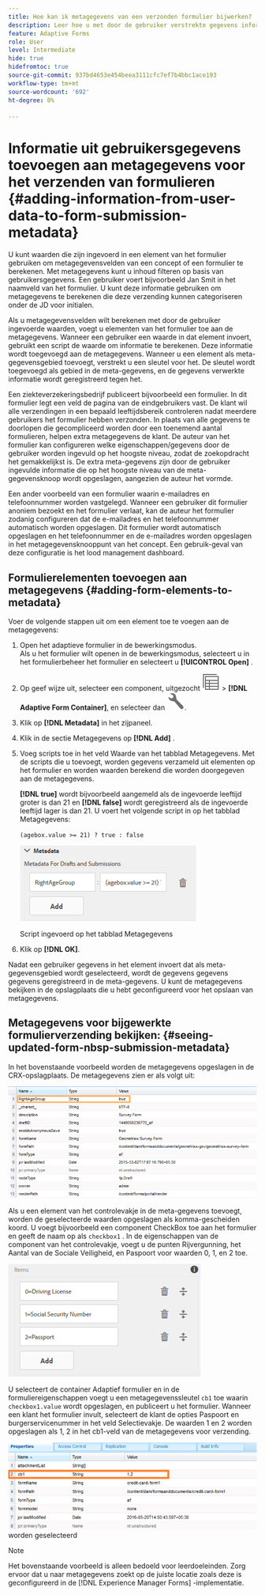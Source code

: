 ```yaml
---
title: Hoe kan ik metagegevens van een verzonden formulier bijwerken?
description: Leer hoe u met door de gebruiker verstrekte gegevens informatie aan metagegevens van een verzonden formulier kunt toevoegen. Dig dieper in op de manier waarop u de bijgewerkte metagegevens voor formulierverzending in de CRX-opslagplaats kunt bekijken.
feature: Adaptive Forms
role: User
level: Intermediate
hide: true
hidefromtoc: true
source-git-commit: 937bd4653e454beea3111cfc7ef7b4bbc1ace193
workflow-type: tm+mt
source-wordcount: '692'
ht-degree: 0%

---
```



# Informatie uit gebruikersgegevens toevoegen aan metagegevens voor het verzenden van formulieren {#adding-information-from-user-data-to-form-submission-metadata}

U kunt waarden die zijn ingevoerd in een element van het formulier gebruiken om metagegevensvelden van een concept of een formulier te berekenen. Met metagegevens kunt u inhoud filteren op basis van gebruikersgegevens. Een gebruiker voert bijvoorbeeld Jan Smit in het naamveld van het formulier. U kunt deze informatie gebruiken om metagegevens te berekenen die deze verzending kunnen categoriseren onder de JD voor initialen.

Als u metagegevensvelden wilt berekenen met door de gebruiker ingevoerde waarden, voegt u elementen van het formulier toe aan de metagegevens. Wanneer een gebruiker een waarde in dat element invoert, gebruikt een script de waarde om informatie te berekenen. Deze informatie wordt toegevoegd aan de metagegevens. Wanneer u een element als meta-gegevensgebied toevoegt, verstrekt u een sleutel voor het. De sleutel wordt toegevoegd als gebied in de meta-gegevens, en de gegevens verwerkte informatie wordt geregistreerd tegen het.

Een ziekteverzekeringsbedrijf publiceert bijvoorbeeld een formulier. In dit formulier legt een veld de pagina van de eindgebruikers vast. De klant wil alle verzendingen in een bepaald leeftijdsbereik controleren nadat meerdere gebruikers het formulier hebben verzonden. In plaats van alle gegevens te doorlopen die gecompliceerd worden door een toenemend aantal formulieren, helpen extra metagegevens de klant. De auteur van het formulier kan configureren welke eigenschappen/gegevens door de gebruiker worden ingevuld op het hoogste niveau, zodat de zoekopdracht het gemakkelijkst is. De extra meta-gegevens zijn door de gebruiker ingevulde informatie die op het hoogste niveau van de meta-gegevensknoop wordt opgeslagen, aangezien de auteur het vormde.

Een ander voorbeeld van een formulier waarin e-mailadres en telefoonnummer worden vastgelegd. Wanneer een gebruiker dit formulier anoniem bezoekt en het formulier verlaat, kan de auteur het formulier zodanig configureren dat de e-mailadres en het telefoonnummer automatisch worden opgeslagen. Dit formulier wordt automatisch opgeslagen en het telefoonnummer en de e-mailadres worden opgeslagen in het metagegevensknooppunt van het concept. Een gebruik-geval van deze configuratie is het lood management dashboard.

## Formulierelementen toevoegen aan metagegevens {#adding-form-elements-to-metadata}

Voer de volgende stappen uit om een element toe te voegen aan de metagegevens:

1. Open het adaptieve formulier in de bewerkingsmodus.\
   Als u het formulier wilt openen in de bewerkingsmodus, selecteert u in het formulierbeheer het formulier en selecteert u **[!UICONTROL Open]** .
1. Op geef wijze uit, selecteer een component, uitgezocht ![&#x200B; gebied-niveau &#x200B;](assets/select_parent_icon.svg) > **[!DNL Adaptive Form Container]**, en selecteer dan ![&#x200B; cmp &#x200B;](assets/configure-icon.svg).
1. Klik op **[!DNL Metadata]** in het zijpaneel.
1. Klik in de sectie Metagegevens op **[!DNL Add]** .
1. Voeg scripts toe in het veld Waarde van het tabblad Metagegevens. Met de scripts die u toevoegt, worden gegevens verzameld uit elementen op het formulier en worden waarden berekend die worden doorgegeven aan de metagegevens.

   **[!DNL true]** wordt bijvoorbeeld aangemeld als de ingevoerde leeftijd groter is dan 21 en **[!DNL false]** wordt geregistreerd als de ingevoerde leeftijd lager is dan 21. U voert het volgende script in op het tabblad Metagegevens:

   `(agebox.value >= 21) ? true : false`

   ![&#x200B; manuscript van Meta-gegevens &#x200B;](assets/add-element-metadata.png)

   Script ingevoerd op het tabblad Metagegevens

1. Klik op **[!DNL OK]**.

Nadat een gebruiker gegevens in het element invoert dat als meta-gegevensgebied wordt geselecteerd, wordt de gegevens gegevens gegevens geregistreerd in de meta-gegevens. U kunt de metagegevens bekijken in de opslagplaats die u hebt geconfigureerd voor het opslaan van metagegevens.

## Metagegevens voor bijgewerkte formulierverzending bekijken: {#seeing-updated-form-nbsp-submission-metadata}

In het bovenstaande voorbeeld worden de metagegevens opgeslagen in de CRX-opslagplaats. De metagegevens zien er als volgt uit:

![&#x200B; Metagegevens &#x200B;](assets/metadata_entry_new.png)

Als u een element van het controlevakje in de meta-gegevens toevoegt, worden de geselecteerde waarden opgeslagen als komma-gescheiden koord. U voegt bijvoorbeeld een component CheckBox toe aan het formulier en geeft de naam op als `checkbox1` . In de eigenschappen van de component van het controlevakje, voegt u de punten Rijvergunning, het Aantal van de Sociale Veiligheid, en Paspoort voor waarden 0, 1, en 2 toe.

![&#x200B; Opstellend veelvoudige waarden van een controledoos &#x200B;](assets/checkbox-metadata.png)

U selecteert de container Adaptief formulier en in de formuliereigenschappen voegt u een metagegevenssleutel `cb1` toe waarin `checkbox1.value` wordt opgeslagen, en publiceert u het formulier. Wanneer een klant het formulier invult, selecteert de klant de opties Paspoort en burgerservicenummer in het veld Selectievakje. De waarden 1 en 2 worden opgeslagen als 1, 2 in het cb1-veld van de metagegevens voor verzending.

![&#x200B; de ingang van Meta-gegevens voor veelvoudige waarden die op een checkbox gebied &#x200B;](assets/metadata-entry.png) worden geselecteerd

>[!NOTE]
>
>Het bovenstaande voorbeeld is alleen bedoeld voor leerdoeleinden. Zorg ervoor dat u naar metagegevens zoekt op de juiste locatie zoals deze is geconfigureerd in de [!DNL Experience Manager Forms] -implementatie.